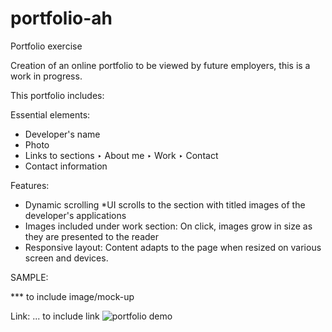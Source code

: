 # portfolio-ah

Portfolio exercise

Creation of an online portfolio to be viewed by future employers, this is a work in progress.

This portfolio includes:

Essential elements:

* Developer's name
* Photo
* Links to sections
    ‣ About me
    ‣ Work
    ‣ Contact
* Contact information

Features:

- Dynamic scrolling 
    *UI scrolls to the section with titled images of the developer's applications
- Images included under work section:
    On click, images grow in size as they are presented to the reader
- Responsive layout:
    Content adapts to the page when resized on various screen and devices.

SAMPLE:

*** to include image/mock-up

Link: ... to include link
![portfolio demo](#)